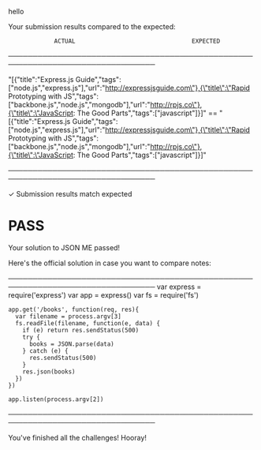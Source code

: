 hello

Your submission results compared to the expected:

                 ACTUAL                                 EXPECTED
────────────────────────────────────────────────────────────────────────────────

   "[{\"title\":\"Express.js Guide\",\"tags\":[\"node.js\",\"express.js\"],\"url\":\"http://expressjsguide.com\"},{\"title\":\"Rapid Prototyping with JS\",\"tags\":[\"backbone.js\",\"node.js\",\"mongodb\"],\"url\":\"http://rpjs.co\"},{\"title\":\"JavaScript: The Good Parts\",\"tags\":[\"javascript\"]}]" ==    "[{\"title\":\"Express.js Guide\",\"tags\":[\"node.js\",\"express.js\"],\"url\":\"http://expressjsguide.com\"},{\"title\":\"Rapid Prototyping with JS\",\"tags\":[\"backbone.js\",\"node.js\",\"mongodb\"],\"url\":\"http://rpjs.co\"},{\"title\":\"JavaScript: The Good Parts\",\"tags\":[\"javascript\"]}]"

────────────────────────────────────────────────────────────────────────────────

✓ Submission results match expected

# PASS

Your solution to JSON ME passed!

Here's the official solution in case you want to compare notes:

────────────────────────────────────────────────────────────────────────────────
    var express = require('express')
    var app = express()
    var fs = require('fs')

    app.get('/books', function(req, res){
      var filename = process.argv[3]
      fs.readFile(filename, function(e, data) {
        if (e) return res.sendStatus(500)
        try {
          books = JSON.parse(data)
        } catch (e) {
          res.sendStatus(500)
        }
        res.json(books)
      })
    })

    app.listen(process.argv[2])

────────────────────────────────────────────────────────────────────────────────

You've finished all the challenges! Hooray!
